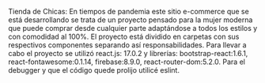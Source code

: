 Tienda de Chicas:
En tiempos de pandemia este sitio e-commerce que se está desarrollando se trata de un proyecto pensado para la mujer moderna que puede comprar desde cualquier parte adaptándose a todos los estilos y con comodidad al 100%. 
El proyecto está dividido en carpetas con sus respectivos componentes separando así responsabilidades.
Para llevar a cabo el proyecto se utilizó react.js: 17.0.2 y librerías: bootstrap-react:1.6.1, react-fontawesome:0.1.14, firebase:8.9.0, react-router-dom:5.2.0.
Para el debugger y que el código quede prolijo utilicé eslint.
